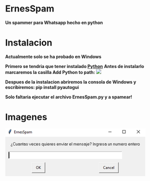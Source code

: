 # ErnesSpam
**Un spammer para Whatsapp hecho en python**

# Instalacion
**Actualmente solo se ha probado en Windows**

**Primero se tendria que tener instalado [Python](https://www.python.org/downloads/)**
**Antes de instalarlo marcaremos la casilla Add Python to path:**
<img src="https://miro.medium.com/max/1344/0*7nOyowsPsGI19pZT.png">

**Despues de la instalacion abriremos la consola de Windows y escribiremos: pip install pyautogui**

**Solo faltaria ejecutar el archivo ErnesSpam.py y a spamear!**

# Imagenes
![image.png](https://github.com/Euronymou5/ErnesSpam/blob/main/imagenes/image.png?raw=true)
